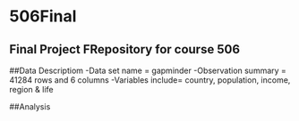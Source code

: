 # 506Final
## Final Project FRepository for course 506

##Data Descriptiom 
-Data set name = gapminder
-Observation summary = 41284 rows and 6 columns
-Variables include= country, population, income, region & life 

##Analysis 
